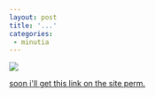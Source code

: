 ```yaml
---
layout: post
title: '...'
categories:
 - minutia
---
```


<a href="http://www.thehoneycomb.com/"><img src="http://www.thehoneycomb.com/images/hdrLogo.gif" border="0">

soon i'll get this link on the site perm.</a>

